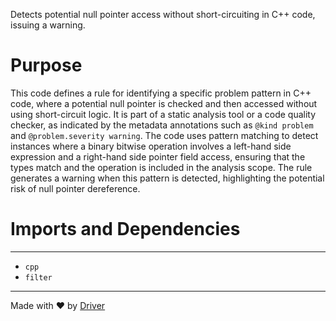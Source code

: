 <!--------------------------------------------------------------------------------->
<!-- IMPORTANT: This file is auto-generated by Driver (https://driver.ai). -------->
<!-- Manual edits may be overwritten on future commits. --------------------------->
<!--------------------------------------------------------------------------------->

Detects potential null pointer access without short-circuiting in C++ code, issuing a warning.

# Purpose
This code defines a rule for identifying a specific problem pattern in C++ code, where a potential null pointer is checked and then accessed without using short-circuit logic. It is part of a static analysis tool or a code quality checker, as indicated by the metadata annotations such as `@kind problem` and `@problem.severity warning`. The code uses pattern matching to detect instances where a binary bitwise operation involves a left-hand side expression and a right-hand side pointer field access, ensuring that the types match and the operation is included in the analysis scope. The rule generates a warning when this pattern is detected, highlighting the potential risk of null pointer dereference.
# Imports and Dependencies

---
- `cpp`
- `filter`



---
Made with ❤️ by [Driver](https://www.driver.ai/)